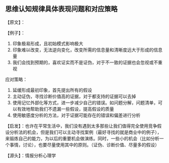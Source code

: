 ## 思维认知规律具体表现问题和对应策略

【原文】：



【例子】：

1. 印象极易形成，且初始模式影响极大
2. 印象难以改变，无法逆向变化，改变所需的信息量和清晰度远大于形成的信息量
3. 我们会找到预期的，喜欢证实而不是证伪，对于不一致的证据也会忽视或不重视

应对策略：  
1. 延缓形成最初印象，首先提出所有的假设
2. 主动证伪，寻找诊断价值高的证据，对于都支持的证据可以去掉
3. 使用记忆外部化等方式，进一步减少自己的错误。如问题分解，问题清单，可以有效地帮助我们不遗漏一些假设，提高假设的质量
4. 使用敏感度分析的方法，对于证据可能存在的错误和偏差进行分析

【启发】：也许在平常生活中，我们没有遇到太多那些让我们值得完全使用竞争假设分析法的机会，但是我们可以主动寻找案例（最好寻找的就是商业中的例子），来锻炼自己的能力，为以后的重要机会做演练。同时，一些小的机会（比如分析一个事情，讨论），也要尽量使用其中的原则。（证伪、诊断价值、尽量多的假设）

【源头】：情报分析心理学
